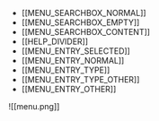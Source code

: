 - [[MENU_SEARCHBOX_NORMAL]]
- [[MENU_SEARCHBOX_EMPTY]]
- [[MENU_SEARCHBOX_CONTENT]]
- [[HELP_DIVIDER]]
- [[MENU_ENTRY_SELECTED]]
- [[MENU_ENTRY_NORMAL]]
- [[MENU_ENTRY_TYPE]]
- [[MENU_ENTRY_TYPE_OTHER]]
- [[MENU_ENTRY_OTHER]]

![[menu.png]]